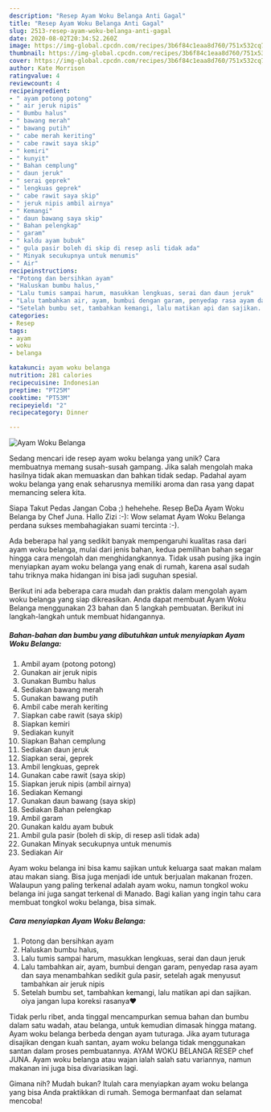 ```yaml
---
description: "Resep Ayam Woku Belanga Anti Gagal"
title: "Resep Ayam Woku Belanga Anti Gagal"
slug: 2513-resep-ayam-woku-belanga-anti-gagal
date: 2020-08-02T20:34:52.260Z
image: https://img-global.cpcdn.com/recipes/3b6f84c1eaa8d760/751x532cq70/ayam-woku-belanga-foto-resep-utama.jpg
thumbnail: https://img-global.cpcdn.com/recipes/3b6f84c1eaa8d760/751x532cq70/ayam-woku-belanga-foto-resep-utama.jpg
cover: https://img-global.cpcdn.com/recipes/3b6f84c1eaa8d760/751x532cq70/ayam-woku-belanga-foto-resep-utama.jpg
author: Kate Morrison
ratingvalue: 4
reviewcount: 4
recipeingredient:
- " ayam potong potong"
- " air jeruk nipis"
- " Bumbu halus"
- " bawang merah"
- " bawang putih"
- " cabe merah keriting"
- " cabe rawit saya skip"
- " kemiri"
- " kunyit"
- " Bahan cemplung"
- " daun jeruk"
- " serai geprek"
- " lengkuas geprek"
- " cabe rawit saya skip"
- " jeruk nipis ambil airnya"
- " Kemangi"
- " daun bawang saya skip"
- " Bahan pelengkap"
- " garam"
- " kaldu ayam bubuk"
- " gula pasir boleh di skip di resep asli tidak ada"
- " Minyak secukupnya untuk menumis"
- " Air"
recipeinstructions:
- "Potong dan bersihkan ayam"
- "Haluskan bumbu halus,"
- "Lalu tumis sampai harum, masukkan lengkuas, serai dan daun jeruk"
- "Lalu tambahkan air, ayam, bumbui dengan garam, penyedap rasa ayam dan saya menambahkan sedikit gula pasir, setelah agak menyusut tambahkan air jeruk nipis"
- "Setelah bumbu set, tambahkan kemangi, lalu matikan api dan sajikan. oiya jangan lupa koreksi rasanya❤"
categories:
- Resep
tags:
- ayam
- woku
- belanga

katakunci: ayam woku belanga 
nutrition: 281 calories
recipecuisine: Indonesian
preptime: "PT25M"
cooktime: "PT53M"
recipeyield: "2"
recipecategory: Dinner

---
```



![Ayam Woku Belanga](https://img-global.cpcdn.com/recipes/3b6f84c1eaa8d760/751x532cq70/ayam-woku-belanga-foto-resep-utama.jpg)

Sedang mencari ide resep ayam woku belanga yang unik? Cara membuatnya memang susah-susah gampang. Jika salah mengolah maka hasilnya tidak akan memuaskan dan bahkan tidak sedap. Padahal ayam woku belanga yang enak seharusnya memiliki aroma dan rasa yang dapat memancing selera kita.

Siapa Takut Pedas Jangan Coba ;) hehehehe. Resep BeDa Ayam Woku Belanga by Chef Juna. Hallo Zizi :-): Wow selamat Ayam Woku Belanga perdana sukses membahagiakan suami tercinta :-).

Ada beberapa hal yang sedikit banyak mempengaruhi kualitas rasa dari ayam woku belanga, mulai dari jenis bahan, kedua pemilihan bahan segar hingga cara mengolah dan menghidangkannya. Tidak usah pusing jika ingin menyiapkan ayam woku belanga yang enak di rumah, karena asal sudah tahu triknya maka hidangan ini bisa jadi suguhan spesial.


Berikut ini ada beberapa cara mudah dan praktis dalam mengolah ayam woku belanga yang siap dikreasikan. Anda dapat membuat Ayam Woku Belanga menggunakan 23 bahan dan 5 langkah pembuatan. Berikut ini langkah-langkah untuk membuat hidangannya.

<!--inarticleads1-->

##### Bahan-bahan dan bumbu yang dibutuhkan untuk menyiapkan Ayam Woku Belanga:

1. Ambil  ayam (potong potong)
1. Gunakan  air jeruk nipis
1. Gunakan  Bumbu halus
1. Sediakan  bawang merah
1. Gunakan  bawang putih
1. Ambil  cabe merah keriting
1. Siapkan  cabe rawit (saya skip)
1. Siapkan  kemiri
1. Sediakan  kunyit
1. Siapkan  Bahan cemplung
1. Sediakan  daun jeruk
1. Siapkan  serai, geprek
1. Ambil  lengkuas, geprek
1. Gunakan  cabe rawit (saya skip)
1. Siapkan  jeruk nipis (ambil airnya)
1. Sediakan  Kemangi
1. Gunakan  daun bawang (saya skip)
1. Sediakan  Bahan pelengkap
1. Ambil  garam
1. Gunakan  kaldu ayam bubuk
1. Ambil  gula pasir (boleh di skip, di resep asli tidak ada)
1. Gunakan  Minyak secukupnya untuk menumis
1. Sediakan  Air


Ayam woku belanga ini bisa kamu sajikan untuk keluarga saat makan malam atau makan siang. Bisa juga menjadi ide untuk berjualan makanan frozen. Walaupun yang paling terkenal adalah ayam woku, namun tongkol woku belanga ini juga sangat terkenal di Manado. Bagi kalian yang ingin tahu cara membuat tongkol woku belanga, bisa simak. 

<!--inarticleads2-->

##### Cara menyiapkan Ayam Woku Belanga:

1. Potong dan bersihkan ayam
1. Haluskan bumbu halus,
1. Lalu tumis sampai harum, masukkan lengkuas, serai dan daun jeruk
1. Lalu tambahkan air, ayam, bumbui dengan garam, penyedap rasa ayam dan saya menambahkan sedikit gula pasir, setelah agak menyusut tambahkan air jeruk nipis
1. Setelah bumbu set, tambahkan kemangi, lalu matikan api dan sajikan. oiya jangan lupa koreksi rasanya❤


Tidak perlu ribet, anda tinggal mencampurkan semua bahan dan bumbu dalam satu wadah, atau belanga, untuk kemudian dimasak hingga matang. Ayam woku belanga berbeda dengan ayam tuturaga. Jika ayam tuturaga disajikan dengan kuah santan, ayam woku belanga tidak menggunakan santan dalam proses pembuatannya. AYAM WOKU BELANGA RESEP chef JUNA. Ayam woku belanga atau wajan ialah salah satu variannya, namun makanan ini juga bisa divariasikan lagi. 

Gimana nih? Mudah bukan? Itulah cara menyiapkan ayam woku belanga yang bisa Anda praktikkan di rumah. Semoga bermanfaat dan selamat mencoba!
